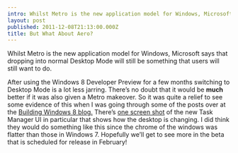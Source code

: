 ```yaml
---
intro: Whilst Metro is the new application model for Windows, Microsoft says that dropping into normal Desktop Mode will still be something that users will still want to do.
layout: post
published: 2011-12-08T21:13:00.000Z
title: But What About Aero?
---
```


Whilst Metro is the new application model for Windows, Microsoft says that dropping into normal Desktop Mode will still be something that users will still want to do.

After using the Windows 8 Developer Preview for a few months switching to Desktop Mode is a lot less jarring. There’s no doubt that it would be **much** better if it was also given a Metro makeover.
So it was quite a relief to see some evidence of this when I was going through some of the posts over at the [Building Windows 8 blog.](http://blogs.msdn.com/b/b8/archive/2011/10/27/using-task-manager-with-64-logical-processors.aspx) There’s [one screen shot](http://blogs.msdn.com/cfs-file.ashx/__key/communityserver-blogs-components-weblogfiles/00-00-01-29-43-metablogapi/1031.Select_2D00_the_2D00_logical_2D00_processors_2D00_for_2D00_the_2D00_process_5F00_06557CA7.png) of the new Task Manager UI in particular that shows how the desktop is changing.
I did think they would do something like this since the chrome of the windows was flatter than those in Windows 7. Hopefully we’ll get to see more in the beta that is scheduled for release in February!
